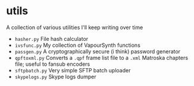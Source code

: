 # utils
A collection of various utilities I'll keep writing over time

 - `hasher.py` File hash calculator
 - `ivsfunc.py` My collection of VapourSynth functions
 - `passgen.py` A cryptographically secure (i think) password generator
 - `qpftoxml.py` Converts a `.qpf` frame list file to a `.xml` Matroska chapters file; useful to fansub encoders
 - `sftpbatch.py` Very simple SFTP batch uploader
 - `skypelogs.py` Skype logs dumper
